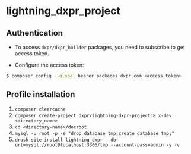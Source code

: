 # lightning_dxpr_project


## Authentication

- To access `dxpr/dxpr_builder` packages, you need to subscribe to get access token.

- Configure the access token:

```bash
$ composer config --global bearer.packages.dxpr.com <access_token>
```

## Profile installation

1. `composer clearcache`
2. `composer create-project dxpr/lightning-dxpr-project:8.x-dev <directory_name>`
3. `cd <directory-name>/docroot`
4. `mysql -u root -p -e "drop database tmp;create database tmp;"`
5. `drush site-install lightning_dxpr --db-url=mysql://root@localhost:3306/tmp --account-pass=admin -y -v`
